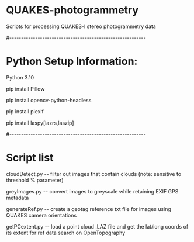 # QUAKES-photogrammetry
Scripts for processing QUAKES-I stereo photogrammetry data

#----------------------------------------------------------
# Python Setup Information:
Python 3.10

pip install Pillow 

pip install opencv-python-headless

pip install piexif

pip install laspy[lazrs,laszip]

#----------------------------------------------------------
# Script list
cloudDetect.py -- filter out images that contain clouds (note: sensitive to threshold % parameter)

greyImages.py  -- convert images to greyscale while retaining EXIF GPS metadata

generateRef.py -- create a geotag reference txt file for images using QUAKES camera orientations

getPCextent.py -- load a point cloud .LAZ file and get the lat/long coords of its extent for ref data search on OpenTopography
